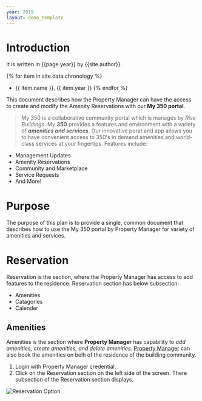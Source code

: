 ```yaml
---
year: 2019
layout: demo_template
---
```


# Introduction

It is written in {{page.year}} by {{site.author}}.

{% for item in site.data.chronology %}
- {{ item.name }}, {{ item.year }}
{% endfor %}

This document describes how the Property Manager can have the access to create
and modify the Amenity Reservations with our **My 350 portal**.

> My 350 is a collaborative community portal which is manages by _Rise Buildings_. My
**350** provides a features and environment with a variety of _**amenities and services**_.
Our innovative porat and app allows you to have convenient access to 350's in
demand amenities and world-class services at your fingertips.
Features include:

* Management Updates
* Amenity Reservations
* Community and Marketplace
* Service Requests
* And More!

# Purpose

The purpose of this plan is to provide a single, common document that describes
how to use the My 350 portal by Property Manager for variety of amenities and
services.

# Reservation

Reservation is the section, where the Property Manager has access to add features to the
residence. Reservation section has below subsection:

- Amenities
- Catagories
- Calender

## Amenities

Amenities is the section where **Property Manager** has capability to _add amenities, create
amenities, and delete amenities_. [Property Manager](https://www.bing.com/search?q=property+manager&form=ANNTH1&refig=3abda6fc50e74cf2a309d2e25bd16e63) can also book the amenities on belh of
the residence of the building community.

1. Login with Property Manager credential.
2. Click on the Reservation section on the left side of the screen. There subsection of the
Reservation section displays.

![Reservation Option](https://disneycruiselineblog.com/wp-content/uploads/2019/11/DCL-Onboard-Gifts-Find-Reservation-Number.png)